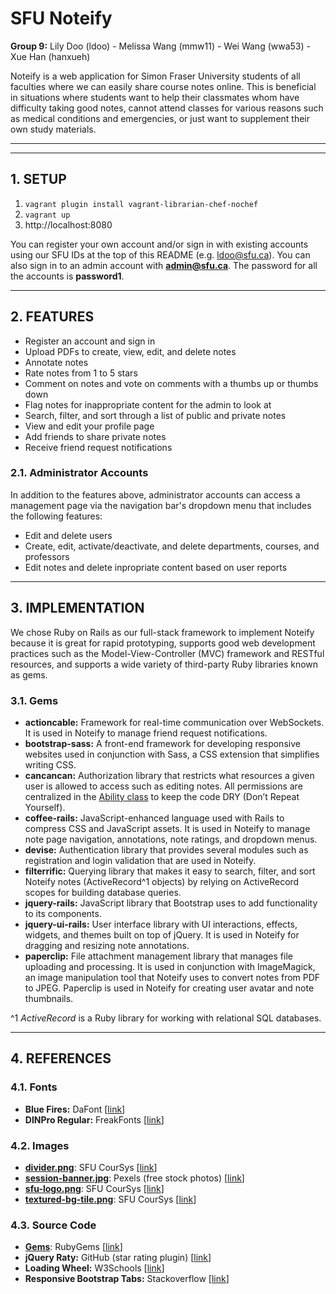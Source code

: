 # SFU Noteify

**Group 9:** Lily Doo (ldoo) - Melissa Wang (mmw11) - Wei Wang (wwa53) - Xue Han (hanxueh)

Noteify is a web application for Simon Fraser University students of all faculties where we can easily share course notes online. This is beneficial in situations where students want to help their classmates whom have difficulty taking good notes, cannot attend classes for various reasons such as medical conditions and emergencies, or just want to supplement their own study materials.

---
---

## 1. SETUP

1. `vagrant plugin install vagrant-librarian-chef-nochef`
2. `vagrant up`
3. http://localhost:8080  

You can register your own account and/or sign in with existing accounts using our SFU IDs at the top of this README (e.g. ldoo@sfu.ca). You can also sign in to an admin account with **admin@sfu.ca**. The password for all the accounts is **password1**.

---

## 2. FEATURES

- Register an account and sign in
- Upload PDFs to create, view, edit, and delete notes
- Annotate notes
- Rate notes from 1 to 5 stars
- Comment on notes and vote on comments with a thumbs up or thumbs down
- Flag notes for inappropriate content for the admin to look at
- Search, filter, and sort through a list of public and private notes
- View and edit your profile page
- Add friends to share private notes
- Receive friend request notifications

### 2.1. Administrator Accounts

In addition to the features above, administrator accounts can access a management page via the navigation bar's dropdown menu that includes the following features:
- Edit and delete users
- Create, edit, activate/deactivate, and delete departments, courses, and professors
- Edit notes and delete inpropriate content based on user reports

---

## 3. IMPLEMENTATION

We chose Ruby on Rails as our full-stack framework to implement Noteify because it is great for rapid prototyping, supports good web development practices such as the Model-View-Controller (MVC) framework and RESTful resources, and supports a wide variety of third-party Ruby libraries known as gems.

### 3.1. Gems

- **actioncable:** Framework for real-time communication over WebSockets. It is used in Noteify to manage friend request notifications.
- **bootstrap-sass:** A front-end framework for developing responsive websites used in conjunction with Sass, a CSS extension that simplifies writing CSS.
- **cancancan:** Authorization library that restricts what resources a given user is allowed to access such as editing notes. All permissions are centralized in the [Ability class](/app/models/ability.rb) to keep the code DRY (Don’t Repeat Yourself).
- **coffee-rails:** JavaScript-enhanced language used with Rails to compress CSS and JavaScript assets. It is used in Noteify to manage note page navigation, annotations, note ratings, and dropdown menus.
- **devise:** Authentication library that provides several modules such as registration and login validation that are used in Noteify.
- **filterrific:** Querying library that makes it easy to search, filter, and sort Noteify notes (ActiveRecord^1 objects) by relying on ActiveRecord scopes for building database queries.
- **jquery-rails:** JavaScript library that Bootstrap uses to add functionality to its components.
- **jquery-ui-rails:** User interface library with UI interactions, effects, widgets, and themes built on top of jQuery. It is used in Noteify for dragging and resizing note annotations.
- **paperclip:** File attachment management library that manages file uploading and processing. It is used in conjunction with ImageMagick, an image manipulation tool that Noteify uses to convert notes from PDF to JPEG. Paperclip is used in Noteify for creating user avatar and note thumbnails.

^1 *ActiveRecord* is a Ruby library for working with relational SQL databases.

---

## 4. REFERENCES

### 4.1. Fonts
- **Blue Fires:** DaFont [[link](http://www.dafont.com/blue-fires.font)]
- **DINPro Regular:** FreakFonts [[link](http://freakfonts.com/free/dinproregular2320.html)]

### 4.2. Images
- [**divider.png**](/app/assets/images/divider.png): SFU CourSys [[link](https://cas.sfu.ca/cas/login)]
- [**session-banner.jpg**](/app/assets/images/session-banner.jpg): Pexels (free stock photos) [[link](https://static.pexels.com/photos/7096/people-woman-coffee-meeting.jpg)]
- [**sfu-logo.png**](/app/assets/images/sfu-logo.png): SFU CourSys [[link](https://cas.sfu.ca/cas/login)]
- [**textured-bg-tile.png**](/app/assets/images/textured-bg-tile.png): SFU CourSys [[link](https://cas.sfu.ca/cas/login)]

### 4.3. Source Code
- [**Gems**](Gemfile): RubyGems [[link](https://rubygems.org/)]
- **jQuery Raty:**  GitHub (star rating plugin) [[link](https://github.com/wbotelhos/raty)]
- **Loading Wheel:** W3Schools [[link](https://www.w3schools.com/howto/howto_css_loader.asp)]
- **Responsive Bootstrap Tabs:** Stackoverflow [[link](https://stackoverflow.com/questions/25855428/make-bootstrap-3-tabs-responsive)]
